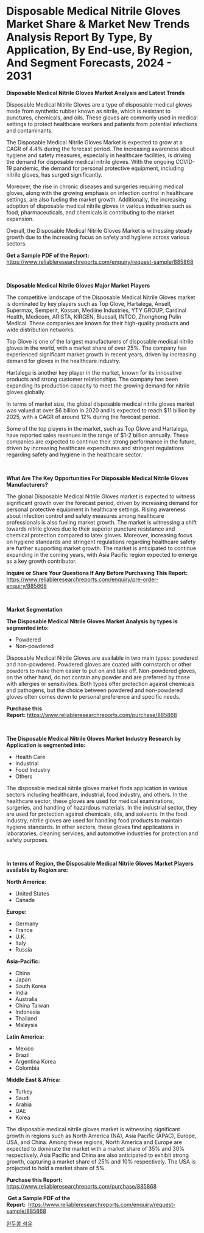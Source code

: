 <p><h1>Disposable Medical Nitrile Gloves Market Share & Market New Trends Analysis Report By Type, By Application, By End-use, By Region, And Segment Forecasts, 2024 - 2031</h1></p><p><strong>Disposable Medical Nitrile Gloves Market Analysis and Latest Trends</strong></p>
<p><p>Disposable Medical Nitrile Gloves are a type of disposable medical gloves made from synthetic rubber known as nitrile, which is resistant to punctures, chemicals, and oils. These gloves are commonly used in medical settings to protect healthcare workers and patients from potential infections and contaminants.</p><p>The Disposable Medical Nitrile Gloves Market is expected to grow at a CAGR of 4.4% during the forecast period. The increasing awareness about hygiene and safety measures, especially in healthcare facilities, is driving the demand for disposable medical nitrile gloves. With the ongoing COVID-19 pandemic, the demand for personal protective equipment, including nitrile gloves, has surged significantly.</p><p>Moreover, the rise in chronic diseases and surgeries requiring medical gloves, along with the growing emphasis on infection control in healthcare settings, are also fueling the market growth. Additionally, the increasing adoption of disposable medical nitrile gloves in various industries such as food, pharmaceuticals, and chemicals is contributing to the market expansion.</p><p>Overall, the Disposable Medical Nitrile Gloves Market is witnessing steady growth due to the increasing focus on safety and hygiene across various sectors.</p></p>
<p><strong>Get a Sample PDF of the Report:&nbsp;</strong> <a href="https://www.reliableresearchreports.com/enquiry/request-sample/885868">https://www.reliableresearchreports.com/enquiry/request-sample/885868</a></p>
<p>&nbsp;</p>
<p><strong>Disposable Medical Nitrile Gloves Major Market Players</strong></p>
<p><p>The competitive landscape of the Disposable Medical Nitrile Gloves market is dominated by key players such as Top Glove, Hartalega, Ansell, Supermax, Semperit, Kossan, Medline Industries, YTY GROUP, Cardinal Health, Medicom, ARISTA, KIRGEN, Bluesail, INTCO, Zhonghong Pulin Medical. These companies are known for their high-quality products and wide distribution networks.</p><p>Top Glove is one of the largest manufacturers of disposable medical nitrile gloves in the world, with a market share of over 25%. The company has experienced significant market growth in recent years, driven by increasing demand for gloves in the healthcare industry.</p><p>Hartalega is another key player in the market, known for its innovative products and strong customer relationships. The company has been expanding its production capacity to meet the growing demand for nitrile gloves globally.</p><p>In terms of market size, the global disposable medical nitrile gloves market was valued at over $6 billion in 2020 and is expected to reach $11 billion by 2025, with a CAGR of around 12% during the forecast period.</p><p>Some of the top players in the market, such as Top Glove and Hartalega, have reported sales revenues in the range of $1-2 billion annually. These companies are expected to continue their strong performance in the future, driven by increasing healthcare expenditures and stringent regulations regarding safety and hygiene in the healthcare sector.</p></p>
<p>&nbsp;</p>
<p><strong>What Are The Key Opportunities For Disposable Medical Nitrile Gloves Manufacturers?</strong></p>
<p><p>The global Disposable Medical Nitrile Gloves market is expected to witness significant growth over the forecast period, driven by increasing demand for personal protective equipment in healthcare settings. Rising awareness about infection control and safety measures among healthcare professionals is also fueling market growth. The market is witnessing a shift towards nitrile gloves due to their superior puncture resistance and chemical protection compared to latex gloves. Moreover, increasing focus on hygiene standards and stringent regulations regarding healthcare safety are further supporting market growth. The market is anticipated to continue expanding in the coming years, with Asia Pacific region expected to emerge as a key growth contributor.</p></p>
<p><strong>Inquire or Share Your Questions If Any Before Purchasing This Report:</strong> <a href="https://www.reliableresearchreports.com/enquiry/pre-order-enquiry/885868">https://www.reliableresearchreports.com/enquiry/pre-order-enquiry/885868</a></p>
<p>&nbsp;</p>
<p><strong>Market Segmentation</strong></p>
<p><strong>The Disposable Medical Nitrile Gloves Market Analysis by types is segmented into:</strong></p>
<p><ul><li>Powdered</li><li>Non-powdered</li></ul></p>
<p><p>Disposable Medical Nitrile Gloves are available in two main types: powdered and non-powdered. Powdered gloves are coated with cornstarch or other powders to make them easier to put on and take off. Non-powdered gloves, on the other hand, do not contain any powder and are preferred by those with allergies or sensitivities. Both types offer protection against chemicals and pathogens, but the choice between powdered and non-powdered gloves often comes down to personal preference and specific needs.</p></p>
<p><strong>Purchase this Report:&nbsp;</strong><a href="https://www.reliableresearchreports.com/purchase/885868">https://www.reliableresearchreports.com/purchase/885868</a></p>
<p>&nbsp;</p>
<p><strong>The Disposable Medical Nitrile Gloves Market Industry Research by Application is segmented into:</strong></p>
<p><ul><li>Health Care</li><li>Industrial</li><li>Food Industry</li><li>Others</li></ul></p>
<p><p>The disposable medical nitrile gloves market finds application in various sectors including healthcare, industrial, food industry, and others. In the healthcare sector, these gloves are used for medical examinations, surgeries, and handling of hazardous materials. In the industrial sector, they are used for protection against chemicals, oils, and solvents. In the food industry, nitrile gloves are used for handling food products to maintain hygiene standards. In other sectors, these gloves find applications in laboratories, cleaning services, and automotive industries for protection and safety purposes.</p></p>
<p>&nbsp;</p>
<p><strong>In terms of Region, the Disposable Medical Nitrile Gloves Market Players available by Region are:</strong></p>
<p>
    <p> <strong> North America: </strong>
        <ul>
            <li>United States</li>
            <li>Canada</li>
        </ul>
        </p> 
    <p> <strong> Europe: </strong>
        <ul>
            <li>Germany</li>
            <li>France</li>
            <li>U.K.</li>
            <li>Italy</li>
            <li>Russia</li>
        </ul>
        </p> 
    <p> <strong> Asia-Pacific: </strong>
        <ul>
            <li>China</li>
            <li>Japan</li>
            <li>South Korea</li>
            <li>India</li>
            <li>Australia</li>
            <li>China Taiwan</li>
            <li>Indonesia</li>
            <li>Thailand</li>
            <li>Malaysia</li>
        </ul>
        </p> 
    <p> <strong> Latin America: </strong>
        <ul>
            <li>Mexico</li>
            <li>Brazil</li>
            <li>Argentina Korea</li>
            <li>Colombia</li>
        </ul>
        </p> 
    <p> <strong> Middle East & Africa: </strong>
        <ul>
            <li>Turkey</li>
            <li>Saudi</li>
            <li>Arabia</li>
            <li>UAE</li>
            <li>Korea</li>
        </ul>
    </p>
    </p>
<p><p>The disposable medical nitrile gloves market is witnessing significant growth in regions such as North America (NA), Asia Pacific (APAC), Europe, USA, and China. Among these regions, North America and Europe are expected to dominate the market with a market share of 35% and 30% respectively. Asia Pacific and China are also anticipated to exhibit strong growth, capturing a market share of 25% and 10% respectively. The USA is projected to hold a market share of 5%.</p></p>
<p><strong>Purchase this Report: </strong><a href="https://www.reliableresearchreports.com/purchase/885868">https://www.reliableresearchreports.com/purchase/885868</a></p>
<p>&nbsp;<strong>Get a Sample PDF of the Report:&nbsp;&nbsp;</strong><a href="https://www.reliableresearchreports.com/enquiry/request-sample/885868">https://www.reliableresearchreports.com/enquiry/request-sample/885868</a></p>
<p><strong></strong></p>
<p><p><a href="https://medium.com/@earnesteidenreichja/%EC%BD%A9-%EC%84%AC%EC%9C%A0-%EC%8B%9C%EC%9E%A5-%EB%B6%84%EC%84%9D-cagr-%EC%8B%9C%EC%9E%A5-%EC%84%B8%EB%B6%84%ED%99%94-%EB%B0%8F-%EC%84%B8%EA%B3%84-%EC%82%B0%EC%97%85-%EA%B0%9C%EC%9A%94-c37cd48fbc0b">완두콩 섬유</a></p></p>